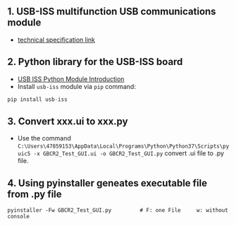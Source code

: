 ## 1. USB-ISS multifunction USB communications module
  - [technical specification link](https://www.robot-electronics.co.uk/htm/usb_iss_tech.htm)
## 2. Python library for the USB-ISS board
  - [USB ISS Python Module Introduction](https://usb-iss.readthedocs.io/en/latest/)
  - Install `usb-iss` module via `pip` command:
  ```python
  pip install usb-iss
  ```
## 3. Convert xxx.ui to xxx.py
  - Use the command `C:\Users\47859153\AppData\Local\Programs\Python\Python37\Scripts\pyuic5 -x GBCR2_Test_GUI.ui -o GBCR2_Test_GUI.py` convert .ui file to .py file.
## 4. Using pyinstaller geneates executable file from .py file
```
pyinstaller -Fw GBCR2_Test_GUI.py         # F: one File     w: without console
```
